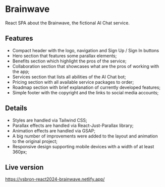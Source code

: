 # Brainwave

React SPA about the Brainwave, the fictional AI Chat service.

## Features

- Compact header with the logo, navigation and Sign Up / Sign In buttons
- Hero section that features some parallax elements;
- Benefits section which highlight the pros of the service;
- Collaboration section that showcases what are the pros of working with the app;
- Services section that lists all abilities of the AI Chat bot;
- Pricing section with all available service packages to order;
- Roadmap section with brief explanation of currently developed features;
- Simple footer with the copyright and the links to social media accounts;

## Details

- Styles are handled via Tailwind CSS;
- Parallax effects are handled via React-Just-Parallax library;
- Animation effects are handled via GSAP;
- A big number of improvements were added to the layout and animation to the original project;
- Responsive design supporting mobile devices with a width of at least 360px;

## Live version

https://vsbron-react2024-brainwave.netlify.app/
